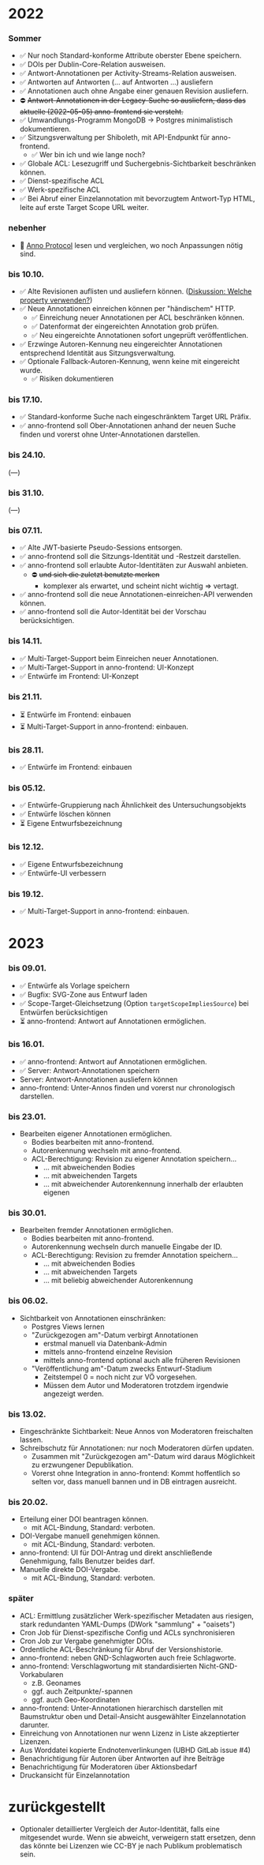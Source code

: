 ﻿
<!-- <

U+23F3 hourglass with flowing sand (⏳)
U+2614 umbrella with rain drops (☔)
U+2615 hot beverage (☕)
U+26A0 warning sign (⚠)
U+26D4 no entry (⛔)
U+2705 white heavy check mark (✅)

U+1F4A4 sleeping symbol (💤)
U+1F4A5 collision symbol (💥)
U+1F534 large red circle (🔴)
U+1F534 large red circle (🔴)
U+1F56E book (🕮)
U+1F578 spider web (🕸)
U+1F5D1 wastebasket (🗑)
U+1F5D9 cancellation x (🗙)
U+1F6A7 construction sign (🚧)

> -->


2022
====

### Sommer

* ✅ Nur noch Standard-konforme Attribute oberster Ebene speichern.
* ✅ DOIs per Dublin-Core-Relation ausweisen.
* ✅ Antwort-Annotationen per Activity-Streams-Relation ausweisen.
* ✅ Antworten auf Antworten (… auf Antworten …) ausliefern
* ✅ Annotationen auch ohne Angabe einer genauen Revision ausliefern.
* ⛔ <s>Antwort-Annotationen in der Legacy-Suche so ausliefern,
  dass das aktuelle (2022-05-05) anno-frontend sie versteht.</s>
* ✅ Umwandlungs-Programm MongoDB &rarr; Postgres minimalistisch dokumentieren.
* ✅ Sitzungsverwaltung per Shiboleth, mit API-Endpunkt für anno-frontend.
  * ✅ Wer bin ich und wie lange noch?
* ✅ Globale ACL: Lesezugriff und Suchergebnis-Sichtbarkeit beschränken können.
* ✅ Dienst-spezifische ACL
* ✅ Werk-spezifische ACL
* ✅ Bei Abruf einer Einzelannotation mit bevorzugtem Antwort-Typ HTML,
  leite auf erste Target Scope URL weiter.


### nebenher

* 🚧 [Anno Protocol][anno-proto] lesen und vergleichen,
  wo noch Anpassungen nötig sind.


### bis 10.10.

* ✅ Alte Revisionen auflisten und ausliefern können.
  ([Diskussion: Welche property verwenden?](
  https://github.com/w3c/web-annotation/issues/446 ))
* ✅ Neue Annotationen einreichen können per "händischem" HTTP.
  * ✅ Einreichung neuer Annotationen per ACL beschränken können.
  * ✅ Datenformat der eingereichten Annotation grob prüfen.
  * ✅ Neu eingereichte Annotationen sofort ungeprüft veröffentlichen.
* ✅ Erzwinge Autoren-Kennung neu eingereichter Annotationen
  entsprechend Identität aus Sitzungsverwaltung.
* ✅ Optionale Fallback-Autoren-Kennung, wenn keine mit eingereicht wurde.
  * ✅ Risiken dokumentieren


### bis 17.10.

* ✅ Standard-konforme Suche nach eingeschränktem Target URL Präfix.
* ✅ anno-frontend soll Ober-Annotationen anhand der neuen Suche finden
  und vorerst ohne Unter-Annotationen darstellen.


### bis 24.10.

(—)


### bis 31.10.

(—)


### bis 07.11.

* ✅ Alte JWT-basierte Pseudo-Sessions entsorgen.
* ✅ anno-frontend soll die Sitzungs-Identität und -Restzeit darstellen.
* ✅ anno-frontend soll erlaubte Autor-Identitäten zur Auswahl anbieten.
  * ⛔ <s>und sich die zuletzt benutzte merken</s>
    * komplexer als erwartet, und scheint nicht wichtig &rArr; vertagt.
* ✅ anno-frontend soll die neue Annotationen-einreichen-API verwenden können.
* ✅ anno-frontend soll die Autor-Identität bei der Vorschau berücksichtigen.


### bis 14.11.

* ✅ Multi-Target-Support beim Einreichen neuer Annotationen.
* ✅ Multi-Target-Support in anno-frontend: UI-Konzept
* ✅ Entwürfe im Frontend: UI-Konzept


### bis 21.11.

* ⏳ Entwürfe im Frontend: einbauen
* ⏳ Multi-Target-Support in anno-frontend: einbauen.


### bis 28.11.

* ✅ Entwürfe im Frontend: einbauen


### bis 05.12.

* ✅ Entwürfe-Gruppierung nach Ähnlichkeit des Untersuchungsobjekts
* ✅ Entwürfe löschen können
* ⏳ Eigene Entwurfsbezeichnung

### bis 12.12.

* ✅ Eigene Entwurfsbezeichnung
* ✅ Entwürfe-UI verbessern


### bis 19.12.

* ✅ Multi-Target-Support in anno-frontend: einbauen.



2023
====

### bis 09.01.

* ✅ Entwürfe als Vorlage speichern
* ✅ Bugfix: SVG-Zone aus Entwurf laden
* ✅ Scope-Target-Gleichsetzung (Option `targetScopeImpliesSource`)
  bei Entwürfen berücksichtigen
* ⏳ anno-frontend: Antwort auf Annotationen ermöglichen.


### bis 16.01.

* ✅ anno-frontend: Antwort auf Annotationen ermöglichen.
* ✅ Server: Antwort-Annotationen speichern
* Server: Antwort-Annotationen ausliefern können
* anno-frontend: Unter-Annos finden und vorerst nur chronologisch darstellen.
  <!-- Strategie zur Anzeige des Antwortbezugs:
    1.  Alle zugehörigen Annos entdecken und laden.
    1.  Nach Datum sortieren.
    1.  `refNums[anno.id] = '#' + listenNummer;`
    1.  vor Title: `'Bezogen auf ' + (refNums[anno.inReplyTo] || 'unbekannt')`
  -->


### bis 23.01.

* Bearbeiten eigener Annotationen ermöglichen.
  * Bodies bearbeiten mit anno-frontend.
  * Autorenkennung wechseln mit anno-frontend.
  * ACL-Berechtigung: Revision zu eigener Annotation speichern…
    * … mit abweichenden Bodies
    * … mit abweichenden Targets
    * … mit abweichender Autorenkennung innerhalb der erlaubten eigenen


### bis 30.01.

* Bearbeiten fremder Annotationen ermöglichen.
  * Bodies bearbeiten mit anno-frontend.
  * Autorenkennung wechseln durch manuelle Eingabe der ID.
  * ACL-Berechtigung: Revision zu fremder Annotation speichern…
    * … mit abweichenden Bodies
    * … mit abweichenden Targets
    * … mit beliebig abweichender Autorenkennung


### bis 06.02.

* Sichtbarkeit von Annotationen einschränken:
  * Postgres Views lernen
  * "Zurückgezogen am"-Datum verbirgt Annotationen
    * erstmal manuell via Datenbank-Admin
    * mittels anno-frontend einzelne Revision
    * mittels anno-frontend optional auch alle früheren Revisionen
  * "Veröffentlichung am"-Datum zwecks Entwurf-Stadium
    * Zeitstempel 0 = noch nicht zur VÖ vorgesehen.
    * Müssen dem Autor und Moderatoren trotzdem irgendwie angezeigt werden.


### bis 13.02.

* Eingeschränkte Sichtbarkeit:
  Neue Annos von Moderatoren freischalten lassen.
* Schreibschutz für Annotationen: nur noch Moderatoren dürfen updaten.
  * Zusammen mit "Zurückgezogen am"-Datum wird daraus Möglichkeit zu
    erzwungener Depublikation.
  * Vorerst ohne Integration in anno-frontend:
    Kommt hoffentlich so selten vor, dass manuell bannen
    und in DB eintragen ausreicht.


### bis 20.02.

* Erteilung einer DOI beantragen können.
  * mit ACL-Bindung, Standard: verboten.
* DOI-Vergabe manuell genehmigen können.
  * mit ACL-Bindung, Standard: verboten.
* anno-frontend: UI für DOI-Antrag und direkt anschließende Genehmigung,
  falls Benutzer beides darf.
* Manuelle direkte DOI-Vergabe.
  * mit ACL-Bindung, Standard: verboten.


### später

* ACL: Ermittlung zusätzlicher Werk-spezifischer Metadaten aus riesigen,
  stark redundanten YAML-Dumps (DWork "sammlung" + "oaisets")
* Cron Job für Dienst-spezifische Config und ACLs synchronisieren
* Cron Job zur Vergabe genehmigter DOIs.
* Ordentliche ACL-Beschränkung für Abruf der Versionshistorie.
* anno-frontend: neben GND-Schlagworten auch freie Schlagworte.
* anno-frontend: Verschlagwortung mit standardisierten Nicht-GND-Vorkabularen
  * z.B. Geonames
  * ggf. auch Zeitpunkte/-spannen
  * ggf. auch Geo-Koordinaten
* anno-frontend: Unter-Annotationen hierarchisch darstellen mit Baumstruktur
  oben und Detail-Ansicht ausgewählter Einzelannotation darunter.
* Einreichung von Annotationen nur wenn Lizenz in Liste akzeptierter Lizenzen.
* Aus Worddatei kopierte Endnotenverlinkungen (UBHD GitLab issue #4)
* Benachrichtigung für Autoren über Antworten auf ihre Beiträge
* Benachrichtigung für Moderatoren über Aktionsbedarf
* Druckansicht für Einzelannotation



zurückgestellt
==============

* Optionaler detaillierter Vergleich der Autor-Identität, falls eine
  mitgesendet wurde. Wenn sie abweicht, verweigern statt ersetzen, denn das
  könnte bei Lizenzen wie CC-BY je nach Publikum problematisch sein.









  [anno-proto]: https://www.w3.org/TR/annotation-protocol/
